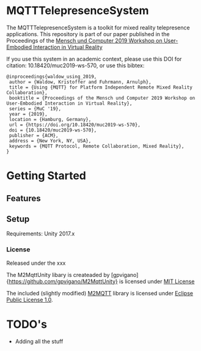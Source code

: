 # MQTTTelepresenceSystem

The MQTTTelepresenceSystem is a toolkit for mixed reality telepresence applications. This repository is part of our paper published in the Proceedings of the [Mensch und Computer 2019 Workshop on User-Embodied Interaction in Virtual Reality](http://muc2019.mensch-und-computer.de/)

If you use this system in an academic context, please use this DOI for citation: 10.18420/muc2019-ws-570, or use this bibtex:
```
@inproceedings{waldow_using_2019,
 author = {Waldow, Kristoffer and Fuhrmann, Arnulph},
 title = {Using {MQTT} for Platform Independent Remote Mixed Reality Collaboration},
 booktitle = {Proceedings of the Mensch und Computer 2019 Workshop on User-Embodied Interaction in Virtual Reality},
 series = {MuC '19},
 year = {2019},
 location = {Hamburg, Germany},
 url = {https://doi.org/10.18420/muc2019-ws-570},
 doi = {10.18420/muc2019-ws-570},
 publisher = {ACM},
 address = {New York, NY, USA},
 keywords = {MQTT Protocol, Remote Collaboration, Mixed Reality},
}
```
# Getting Started

## Features

## Setup
Requirements: Unity 2017.x

### License

Released under the xxx

The M2MqttUnity libary is createaded by [gpvigano]{https://github.com/gpvigano/M2MqttUnity} is licensed under [MIT License](https://github.com/gpvigano/M2MqttUnity/blob/master/LICENSE.txt)

The included (slightly modified) [M2MQTT](https://github.com/eclipse/paho.mqtt.m2mqtt) library is licensed under [Eclipse Public License 1.0](https://github.com/eclipse/paho.mqtt.m2mqtt/blob/master/LICENSE).

# TODO's

- Adding all the stuff
